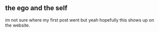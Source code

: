 ## the ego and the self

im not sure where my first post went but yeah hopefully this shows up on the website.

